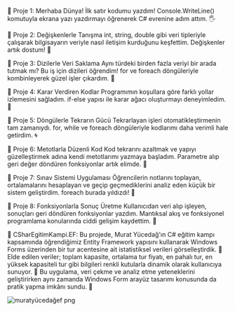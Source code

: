 📍 Proje 1: Merhaba Dünya!
İlk satır kodumu yazdım! Console.WriteLine() komutuyla ekrana yazı yazdırmayı öğrenerek C# evrenine adım attım. 🖐️

📍 Proje 2: Değişkenlerle Tanışma
int, string, double gibi veri tipleriyle çalışarak bilgisayarın veriyle nasıl iletişim kurduğunu keşfettim. Değişkenler artık dostum! 🤝

📍 Proje 3: Dizilerle Veri Saklama
Aynı türdeki birden fazla veriyi bir arada tutmak mı? Bu iş için dizileri öğrendim! for ve foreach döngüleriyle kombinleyerek güzel işler çıkardım. 🧠

📍 Proje 4: Karar Verdiren Kodlar
Programımın koşullara göre farklı yollar izlemesini sağladım. if-else yapısı ile karar ağacı oluşturmayı deneyimledim. 🤔

📍 Proje 5: Döngülerle Tekrarın Gücü
Tekrarlayan işleri otomatikleştirmenin tam zamanıydı. for, while ve foreach döngüleriyle kodlarımı daha verimli hale getirdim. 🌀

📍 Proje 6: Metotlarla Düzenli Kod
Kod tekrarını azaltmak ve yapıyı güzelleştirmek adına kendi metotlarımı yazmaya başladım. Parametre alıp geri değer döndüren fonksiyonlar artık elimde. 🧱

📍 Proje 7: Sınav Sistemi Uygulaması
Öğrencilerin notlarını toplayan, ortalamalarını hesaplayan ve geçip geçmediklerini analiz eden küçük bir sistem geliştirdim. foreach burada yıldızdı! 🌟

📍 Proje 8: Fonksiyonlarla Sonuç Üretme
Kullanıcıdan veri alıp işleyen, sonuçları geri döndüren fonksiyonlar yazdım. Mantıksal akış ve fonksiyonel programlama konularında ciddi gelişim kaydettim. 🧩

📍 CSharEgitimKampi.EF: Bu projede, Murat Yücedağ'ın C# eğitim kampı kapsamında öğrendiğimiz Entity Framework yapısını kullanarak Windows Forms üzerinden bir tur acentesine ait istatistiksel verileri görselleştirdik. 🚀 Elde edilen veriler; toplam kapasite, ortalama tur fiyatı, en pahalı tur, en yüksek kapasiteli tur gibi bilgileri renkli kutularla dinamik olarak kullanıcıya sunuyor. 🎨 Bu uygulama, veri çekme ve analiz etme yeteneklerini geliştirirken aynı zamanda Windows Form arayüz tasarımı konusunda da pratik yapma imkânı sundu. 💼

![muratyücedağef png](https://github.com/user-attachments/assets/05662acd-273c-4a3c-bed2-b566062caaf6)


